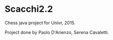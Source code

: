 # Scacchi2.2

Chess java project for Univr, 2015.

Project done by Paolo D'Arienzo, Serena Cavaletti.
